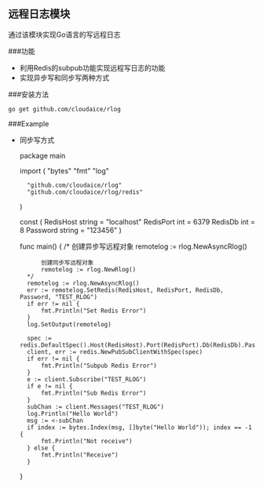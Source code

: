 远程日志模块
------------

通过该模块实现Go语言的写远程日志

###功能

+ 利用Redis的subpub功能实现远程写日志的功能
+ 实现异步写和同步写两种方式


###安装方法

    go get github.com/cloudaice/rlog


###Example

+ 同步写方式

    package main
    
    import (
        "bytes"
        "fmt"
        "log"
    
        "github.com/cloudaice/rlog"
        "github.com/cloudaice/rlog/redis"
    )
    
    const (
        RedisHost string = "localhost"
        RedisPort int    = 6379
        RedisDb   int    = 8
        Password  string = "123456"
    )
    
    func main() {
        /*
            创建异步写远程对象
            remotelog := rlog.NewAsyncRlog() 
    
            创建同步写远程对象
            remotelog := rlog.NewRlog()
        */
        remotelog := rlog.NewAsyncRlog()
        err := remotelog.SetRedis(RedisHost, RedisPort, RedisDb, Password, "TEST_RLOG")
        if err != nil {
        	fmt.Println("Set Redis Error")
        }
        log.SetOutput(remotelog)
    
        spec := redis.DefaultSpec().Host(RedisHost).Port(RedisPort).Db(RedisDb).Password(Password)
        client, err := redis.NewPubSubClientWithSpec(spec)
        if err != nil {
        	fmt.Println("Subpub Redis Error")
        }
        e := client.Subscribe("TEST_RLOG")
        if e != nil {
        	fmt.Println("Sub Redis Error")
        }
        subChan := client.Messages("TEST_RLOG")
        log.Println("Hello World")
        msg := <-subChan
        if index := bytes.Index(msg, []byte("Hello World")); index == -1 {
        	fmt.Println("Not receive")
        } else {
        	fmt.Println("Receive")
        }
    }
